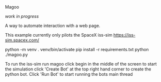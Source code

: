 Magoo

*work in progress*

A way to automate interaction with a web page.


This example currently only pilots the SpaceX iss-sim
https://iss-sim.spacex.com/

python -m venv
. venv/bin/activate
pip install -r requirements.txt
python ./magoo.py


To run the iss-sim
 run magoo
 click begin in the middle of the screen to start the simulation
 click 'Create Bot' at the top right hand corner to create the python bot.
 Click 'Run Bot' to start running the bots main thread
 
